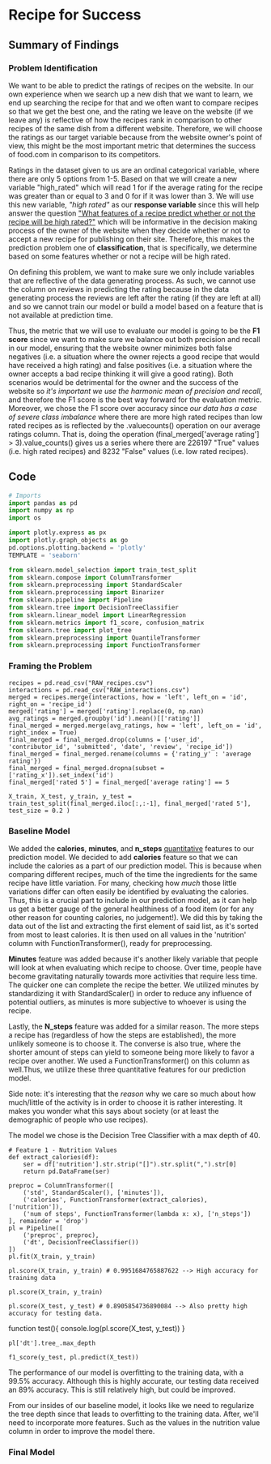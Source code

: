 # Recipe for Success
## Summary of Findings
### Problem Identification
We want to be able to predict the ratings of recipes on the website. In our own experience when we search up a new dish that we want to learn, we end up searching the recipe for that and we often want to compare recipes so that we get the best one, and the rating we leave on the website (if we leave any) is reflective of how the recipes rank in comparison to other recipes of the same dish from a different website. Therefore, we will choose the ratings as our target variable because from the website owner's point of view, this might be the most important metric that determines the success of food.com in comparison to its competitors.

Ratings in the dataset given to us are an ordinal categorical variable, where there are only 5 options from 1-5. Based on that we will create a new variable "high_rated" which will read 1 for if the average rating for the recipe was greater than or equal to 3 and 0 for if it was lower than 3. We will use this new variable, *"high rated"* as our **response variable** since this will help answer the question <u>"What features of a recipe predict whether or not the recipe will be high rated?"</u> which will be informative in the decision making process of the owner of the website when they decide whether or not to accept a new recipe for publishing on their site. Therefore, this makes the prediction problem one of **classification**, that is specifically, we determine based on some features whether or not a recipe will be high rated.

On defining this problem, we want to make sure we only include variables that are reflective of the data generating process. As such, we cannot use the column on reviews in predicting the rating because in the data generating process the reviews are left after the rating (if they are left at all) and so we cannot train our model or build a model based on a feature that is not available at prediction time.

Thus, the metric that we will use to evaluate our model is going to be the **F1 score** since we want to make sure we balance out both precision and recall in our model, ensuring that the website owner minimizes both false negatives (i.e. a situation where the owner rejects a good recipe that would have received a high rating) and false positives (i.e. a situation where the owner accepts a bad recipe thinking it will give a good rating). Both scenarios would be detrimental for the owner and the success of the website so *it's important we use the harmonic mean of precision and recall*, and therefore the F1 score is the best way forward for the evaluation metric. Moreover, we chose the F1 score over accuracy since *our data has a case of severe class imbalance* where there are more high rated recipes than low rated recipes as is reflected by the .valuecounts() operation on our average ratings column. That is, doing the operation (final_merged['average rating'] > 3).value_counts() gives us a series where there are 226197 "True" values (i.e. high rated recipes) and 8232 "False" values (i.e. low rated recipes).

## Code
```python
# Imports
import pandas as pd
import numpy as np
import os

import plotly.express as px
import plotly.graph_objects as go
pd.options.plotting.backend = 'plotly'
TEMPLATE = 'seaborn'

from sklearn.model_selection import train_test_split
from sklearn.compose import ColumnTransformer
from sklearn.preprocessing import StandardScaler
from sklearn.preprocessing import Binarizer
from sklearn.pipeline import Pipeline
from sklearn.tree import DecisionTreeClassifier
from sklearn.linear_model import LinearRegression
from sklearn.metrics import f1_score, confusion_matrix
from sklearn.tree import plot_tree
from sklearn.preprocessing import QuantileTransformer
from sklearn.preprocessing import FunctionTransformer
```
### Framing the Problem
```
recipes = pd.read_csv("RAW_recipes.csv")
interactions = pd.read_csv("RAW_interactions.csv")
merged = recipes.merge(interactions, how = 'left', left_on = 'id', right_on = 'recipe_id')
merged['rating'] = merged['rating'].replace(0, np.nan)
avg_ratings = merged.groupby('id').mean()[['rating']]
final_merged = merged.merge(avg_ratings, how = 'left', left_on = 'id', right_index = True)
final_merged = final_merged.drop(columns = ['user_id', 'contributor_id', 'submitted', 'date', 'review', 'recipe_id'])
final_merged = final_merged.rename(columns = {'rating_y' : 'average rating'})
final_merged = final_merged.dropna(subset = ['rating_x']).set_index('id')
final_merged['rated 5'] = final_merged['average rating'] == 5
```
```
X_train, X_test, y_train, y_test = train_test_split(final_merged.iloc[:,:-1], final_merged['rated 5'], test_size = 0.2 )
```
### Baseline Model
We added the **calories**, **minutes**, and **n_steps** <u>quantitative</u> features to our prediction model. We decided to add **calories** feature so that we can include the calories as a part of our prediction model. This is because when comparing different recipes, much of the time the ingredients for the same recipe have little variation. For many, checking how *much* those little variations differ can often easily be identified by evaluating the calories. Thus, this is a crucial part to include in our prediction model, as it can help us get a better gauge of the general healthiness of a food item (or for any other reason for counting calories, no judgement!). We did this by taking the data out of the list and extracting the first element of said list, as it's sorted from most to least calories. It is then used on all values in the 'nutrition' column with FunctionTransformer(), ready for preprocessing.

**Minutes** feature was added because it's another likely variable that people will look at when evaluating which recipe to choose. Over time, people have become gravitating naturally towards more activities that require less time. The quicker one can complete the recipe the better. We utilized minutes by standardizing it with StandardScaler() in order to reduce any influence of potential outliers, as minutes is more subjective to whoever is using the recipe.

Lastly, the **N_steps** feature was added for a similar reason. The more steps a recipe has (regardless of how the steps are established), the more unlikely someone is to choose it. The converse is also true, where the shorter amount of steps can yield to someone being more likely to favor a recipe over another. We used a FunctionTransformer() on this column as well.Thus, we utilize these three quantitative features for our prediction model.

Side note: it's interesting that the *reason* why we care so much about how much/little of the activity is in order to choose it is rather interesting. It makes you wonder what this says about society (or at least the demographic of people who use recipes).

The model we chose is the Decision Tree Classifier with a max depth of 40.
```
# Feature 1 - Nutrition Values
def extract_calories(df):
    ser = df['nutrition'].str.strip("[]").str.split(",").str[0]
    return pd.DataFrame(ser)
```
```
preproc = ColumnTransformer([
    ('std', StandardScaler(), ['minutes']),
    ('calories', FunctionTransformer(extract_calories), ['nutrition']),
    ('num of steps', FunctionTransformer(lambda x: x), ['n_steps'])
], remainder = 'drop')
pl = Pipeline([
    ('preproc', preproc),
    ('dt', DecisionTreeClassifier())
])
pl.fit(X_train, y_train)
```
```
pl.score(X_train, y_train) # 0.9951684765887622 --> High accuracy for training data
```

`pl.score(X_train, y_train)`



```
pl.score(X_test, y_test) # 0.8905854736890084 --> Also pretty high accuracy for testing data.
```


function test(){
    console.log(pl.score(X_test, y_test))
}




```
pl['dt'].tree_.max_depth
```
```
f1_score(y_test, pl.predict(X_test))
```
The performance of our model is overfitting to the training data, with a 99.5% accuracy. Although this is highly accurate, our testing data received an 89% accuracy. This is still relatively high, but could be improved.

From our insides of our baseline model, it looks like we need to regularize the tree depth since that leads to overfitting to the training data. After, we'll need to incorporate more features. Such as the values in the nutrition value column in order to improve the model there.
### Final Model
